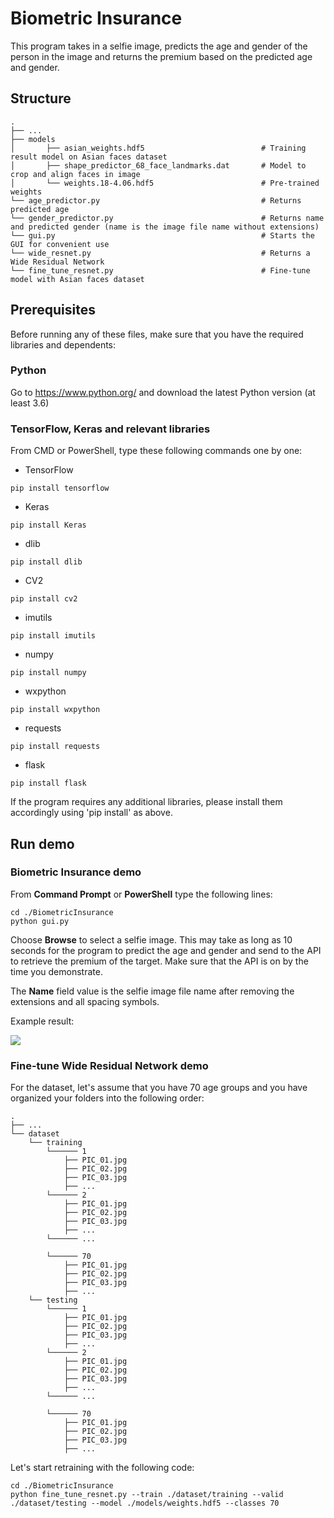 # Biometric Insurance

This program takes in a selfie image, predicts the age and gender of the person in the image and returns the premium based on the predicted age and gender.

## Structure
    .
	├── ...
    ├── models        
    │   	├── asian_weights.hdf5							# Training result model on Asian faces dataset
    │   	├── shape_predictor_68_face_landmarks.dat 		# Model to crop and align faces in image     
    │   	└── weights.18-4.06.hdf5						# Pre-trained weights
    └── age_predictor.py									# Returns predicted age
    └── gender_predictor.py									# Returns name and predicted gender (name is the image file name without extensions)
    └── gui.py												# Starts the GUI for convenient use
    └── wide_resnet.py										# Returns a Wide Residual Network
    └── fine_tune_resnet.py									# Fine-tune model with Asian faces dataset
	
## Prerequisites

Before running any of these files, make sure that you have the required libraries and dependents:

### Python

Go to https://www.python.org/ and download the latest Python version (at least 3.6)

### TensorFlow, Keras and relevant libraries

From CMD or PowerShell, type these following commands one by one:
* TensorFlow
```
pip install tensorflow
```
* Keras
```
pip install Keras
```
* dlib
```
pip install dlib
```
* CV2
```
pip install cv2
```
* imutils
```
pip install imutils
```
* numpy
```
pip install numpy
```
* wxpython
```
pip install wxpython
```
* requests
```
pip install requests
```
* flask
```
pip install flask
```

If the program requires any additional libraries, please install them accordingly using 'pip install' as above.

## Run demo

### Biometric Insurance demo

From **Command Prompt** or **PowerShell** type the following lines:

```
cd ./BiometricInsurance
python gui.py
```

Choose **Browse** to select a selfie image. This may take as long as 10 seconds for the program to predict the age and gender and send to the API to retrieve the premium of the target. Make sure that the API is on by the time you demonstrate.

The **Name** field value is the selfie image file name after removing the extensions and all spacing symbols.

Example result:

![](/images/Capture.PNG?raw=true)

### Fine-tune Wide Residual Network demo

For the dataset, let's assume that you have 70 age groups and you have organized your folders into the following order:

	.
	├── ...
    └── dataset        
		└── training
			└────── 1
				├── PIC_01.jpg
				├── PIC_02.jpg
				├── PIC_03.jpg
				├── ...
			└────── 2
				├── PIC_01.jpg
				├── PIC_02.jpg
				├── PIC_03.jpg
				├── ...
			└────── ...
			
			└────── 70
				├── PIC_01.jpg
				├── PIC_02.jpg
				├── PIC_03.jpg
				├── ...
		└── testing
			└────── 1
				├── PIC_01.jpg
				├── PIC_02.jpg
				├── PIC_03.jpg
				├── ...
			└────── 2
				├── PIC_01.jpg
				├── PIC_02.jpg
				├── PIC_03.jpg
				├── ...
			└────── ...
	
			└────── 70
				├── PIC_01.jpg
				├── PIC_02.jpg
				├── PIC_03.jpg
				├── ...

Let's start retraining with the following code:

```
cd ./BiometricInsurance
python fine_tune_resnet.py --train ./dataset/training --valid ./dataset/testing --model ./models/weights.hdf5 --classes 70
```

